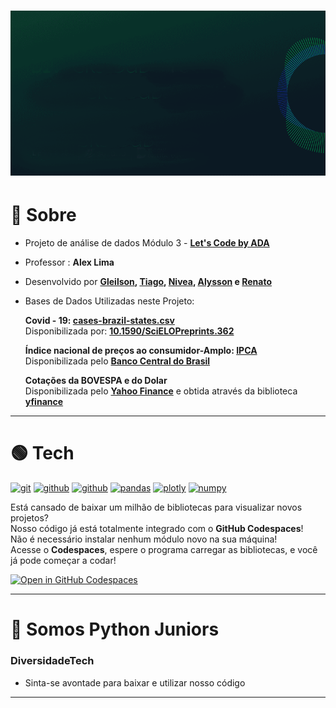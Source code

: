 <h1>
    <img src="img\logo.gif">
</h1>

# 🔴 Sobre

- Projeto de análise de dados Módulo 3 - **[Let's Code by ADA](https://letscode.com.br/)**
- Professor : **Alex Lima**
- Desenvolvido por **[Gleilson](https://www.linkedin.com/in/gleilsonpedro/),
                     [Tiago](https://www.linkedin.com/in/tiago-lima-917b70bb/),
                     [Nivea](https://www.linkedin.com/in/nivea-ester-sousa),
                     [Alysson](https://www.linkedin.com/in/alysson-vinagre-b03714125)
                      e [Renato](https://www.linkedin.com/in/avlisotan/)**


- Bases de Dados Utilizadas neste Projeto:  

    **Covid - 19: [cases-brazil-states.csv](https://raw.githubusercontent.com/wcota/covid19br/master/cases-brazil-states.csv)**  
    Disponibilizada por: **[10.1590/SciELOPreprints.362](https://github.com/wcota/covid19br/)**  
    
    **Índice nacional de preços ao consumidor-Amplo: [IPCA](https://dadosabertos.bcb.gov.br/dataset/4449-indice-nacional-de-precos-ao-consumidor-amplo-ipca---precos-monitorados---total)**  
    Disponibilizada pelo **[Banco Central do Brasil](https://dadosabertos.bcb.gov.br/)**
    
    **Cotações da BOVESPA e do Dolar**  
    Disponibilizada pelo **[Yahoo Finance](https://finance.yahoo.com/)** e obtida através da biblioteca **[yfinance](https://pypi.org/project/yfinance/)**
---
# 🟢 Tech


[![git](https://img.shields.io/badge/GIT-E44C30?style=for-the-badge&logo=git&logoColor=white)](https://git-scm.com)
[![github](https://img.shields.io/badge/GitHub-100000?style=for-the-badge&logo=github&logoColor=white)](https://github.com/)
[![github](https://img.shields.io/badge/Python-FFD43B?style=for-the-badge&logo=python&logoColor=blue)](https://docs.python.org/3/)
[![pandas](https://img.shields.io/badge/Pandas-2C2D72?style=for-the-badge&logo=pandas&logoColor=white)](https://pandas.pydata.org/docs/)
[![plotly](https://img.shields.io/badge/Plotly-239120?style=for-the-badge&logo=plotly&logoColor=white)](https://plotly.com/python/)
[![numpy](https://img.shields.io/badge/Numpy-777BB4?style=for-the-badge&logo=numpy&logoColor=white)](https://numpy.org/doc/)

Está cansado de baixar um milhão de bibliotecas para visualizar novos projetos?  
Nosso código já está totalmente integrado com o **GitHub Codespaces**!  
Não é necessário instalar nenhum módulo novo na sua máquina!  
Acesse o **Codespaces**, espere o programa carregar as bibliotecas, e você já pode começar a codar!  

[![Open in GitHub Codespaces](https://github.com/codespaces/badge.svg)](https://github.com/codespaces/new?hide_repo_select=true&ref=main&repo=564319316)

---
# 🔵 Somos Python Juniors 
### **DiversidadeTech**

- Sinta-se avontade para baixar e utilizar nosso código

---

